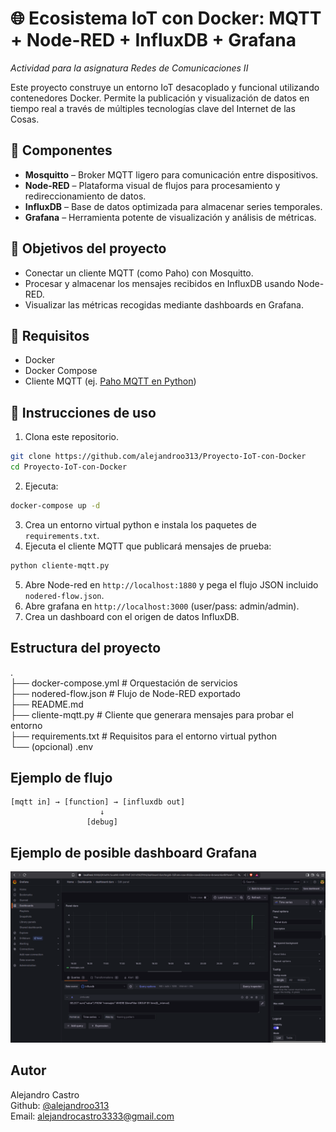 # 🌐 Ecosistema IoT con Docker: MQTT + Node-RED + InfluxDB + Grafana  
_Actividad para la asignatura Redes de Comunicaciones II_

Este proyecto construye un entorno IoT desacoplado y funcional utilizando contenedores Docker. Permite la publicación y visualización de datos en tiempo real a través de múltiples tecnologías clave del Internet de las Cosas.


## 🧩 Componentes

- **Mosquitto** – Broker MQTT ligero para comunicación entre dispositivos.
- **Node-RED** – Plataforma visual de flujos para procesamiento y redireccionamiento de datos.
- **InfluxDB** – Base de datos optimizada para almacenar series temporales.
- **Grafana** – Herramienta potente de visualización y análisis de métricas.

## 📌 Objetivos del proyecto

- Conectar un cliente MQTT (como Paho) con Mosquitto.
- Procesar y almacenar los mensajes recibidos en InfluxDB usando Node-RED.
- Visualizar las métricas recogidas mediante dashboards en Grafana.

## 🧰 Requisitos

- Docker
- Docker Compose
- Cliente MQTT (ej. [Paho MQTT en Python](https://www.eclipse.org/paho/index.php?page=clients/python/index.php))

## 🚀 Instrucciones de uso

1. Clona este repositorio.

```bash
git clone https://github.com/alejandroo313/Proyecto-IoT-con-Docker
cd Proyecto-IoT-con-Docker
```
2. Ejecuta:

```bash
docker-compose up -d
```
3. Crea un entorno virtual python e instala los paquetes de ```requirements.txt```.
4. Ejecuta el cliente MQTT que publicará mensajes de prueba:
```bash
python cliente-mqtt.py
```
5. Abre Node-red en ```http://localhost:1880``` y pega el flujo JSON incluido ```nodered-flow.json```.
6. Abre grafana en ```http://localhost:3000``` (user/pass: admin/admin).
7. Crea un dashboard con el origen de datos InfluxDB.

## Estructura del proyecto
.  
├── docker-compose.yml         # Orquestación de servicios  
├── nodered-flow.json                 # Flujo de Node-RED exportado  
├── README.md  
├── cliente-mqtt.py            # Cliente que generara mensajes para probar el entorno  
├── requirements.txt           # Requisitos para el entorno virtual python  
└── (opcional) .env

## Ejemplo de flujo
```
[mqtt in] → [function] → [influxdb out]  
                    ↓  
                 [debug]  
```
## Ejemplo de posible dashboard Grafana
![Dashboard](Grafana-dashboard.png)

## Autor
Alejandro Castro  
Github: [@alejandroo313  ](https://github.com/alejandroo313)  
Email: alejandrocastro3333@gmail.com
